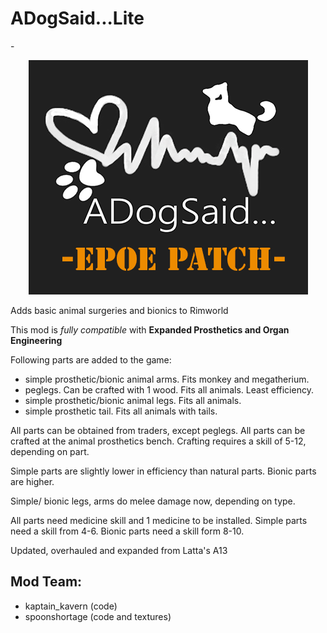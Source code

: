 # ADogSaid...Lite

-<p align="center"><img src="/About/Preview.png" alt="ADogSaid"/></p>


Adds basic animal surgeries and bionics to Rimworld

This mod is *fully compatible* with **Expanded Prosthetics and Organ Engineering**

Following parts are added to the game:

* simple prosthetic/bionic animal arms. Fits monkey and megatherium.
* peglegs. Can be crafted with 1 wood. Fits all animals. Least efficiency.
* simple prosthetic/bionic animal legs. Fits all animals.
* simple prosthetic tail. Fits all animals with tails.

All parts can be obtained from traders, except peglegs.
All parts can be crafted at the animal prosthetics bench. Crafting requires a skill of 5-12, depending on part.

Simple parts are slightly lower in efficiency than natural parts. Bionic parts are higher.

Simple/ bionic legs, arms do melee damage now, depending on type.

All parts need medicine skill and 1 medicine to be installed. Simple parts need a skill from 4-6. Bionic parts need a skill form 8-10.


Updated, overhauled and expanded from Latta's A13
## Mod Team:
* kaptain_kavern (code)
* spoonshortage (code and textures)

